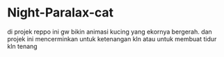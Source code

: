 # Night-Paralax-cat
di projek reppo ini gw bikin animasi kucing yang ekornya bergerah. dan projek ini mencerminkan untuk ketenangan kln atau untuk membuat tidur kln tenang
